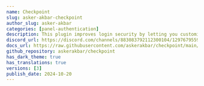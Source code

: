 ```yaml
---
name: Checkpoint
slug: asker-akbar-checkpoint
author_slug: asker-akbar
categories: [panel-authentication]
description: This plugin improves login security by letting you customize rate-limiting settings like duration and the number of attempts. It also notifies admins about suspicious activity
discord_url: https://discord.com/channels/883083792112300104/1297679559646384168
docs_url: https://raw.githubusercontent.com/askerakbar/checkpoint/main/README.md
github_repository: askerakbar/checkpoint
has_dark_theme: true
has_translations: true
versions: [3]
publish_date: 2024-10-20
---
```

